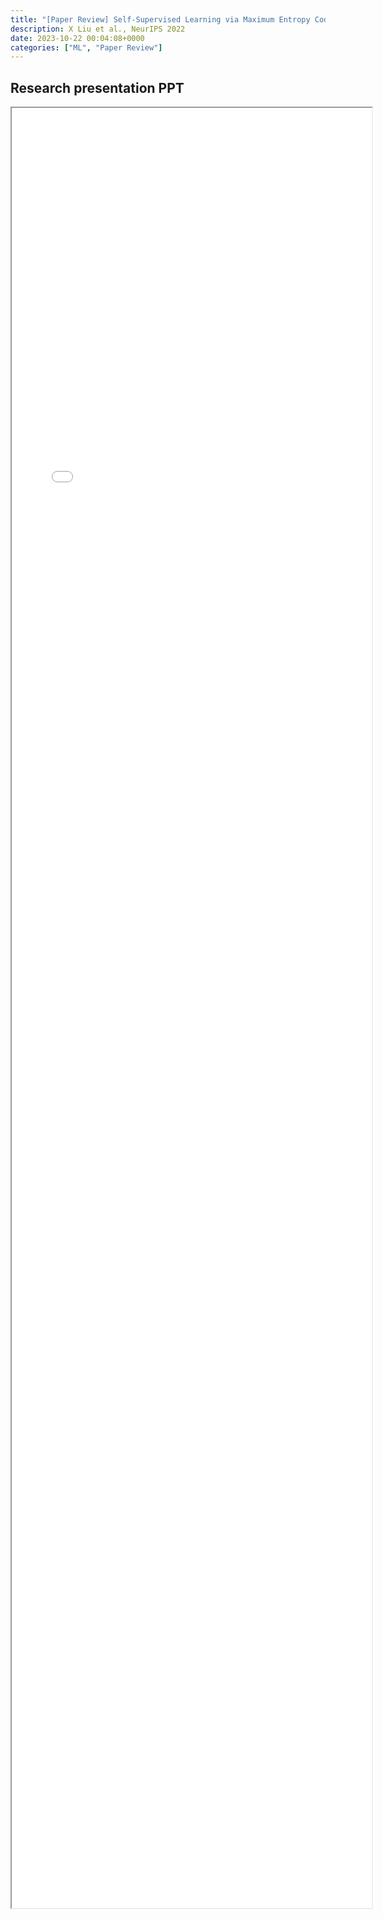 ```yaml
---
title: "[Paper Review] Self-Supervised Learning via Maximum Entropy Coding" 
description: X Liu et al., NeurIPS 2022
date: 2023-10-22 00:04:08+0000
categories: ["ML", "Paper Review"]
---
```



## Research presentation PPT 

<iframe src= ppt.pdf#toolbar=0&navpanes=0 style="display:block; width:60vw; height: 72vh"></iframe>
